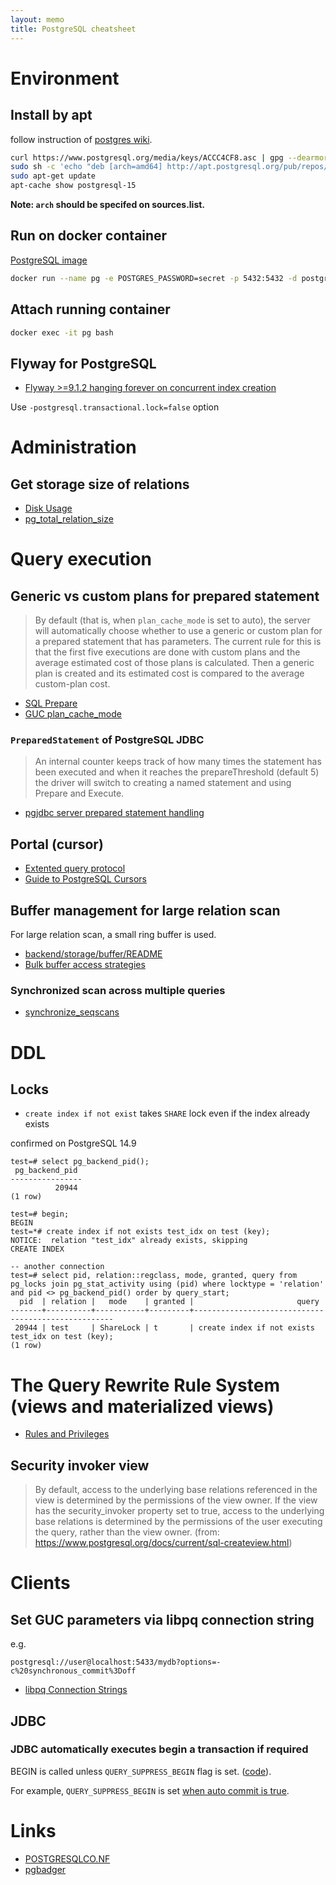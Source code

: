 ```yaml
---
layout: memo
title: PostgreSQL cheatsheet
---
```


# Environment
## Install by apt
follow instruction of [postgres wiki](https://wiki.postgresql.org/wiki/Apt).

```sh
curl https://www.postgresql.org/media/keys/ACCC4CF8.asc | gpg --dearmor | sudo tee /etc/apt/trusted.gpg.d/apt.postgresql.org.gpg >/dev/null
sudo sh -c 'echo "deb [arch=amd64] http://apt.postgresql.org/pub/repos/apt $(lsb_release -cs)-pgdg main" > /etc/apt/sources.list.d/pgdg.list'
sudo apt-get update
apt-cache show postgresql-15
```

**Note: `arch` should be specifed on sources.list.**

## Run on docker container
[PostgreSQL image](https://hub.docker.com/_/postgres)
```sh
docker run --name pg -e POSTGRES_PASSWORD=secret -p 5432:5432 -d postgres:15.3
```

## Attach running container
```sh
docker exec -it pg bash
```
## Flyway for PostgreSQL
- [Flyway >=9.1.2 hanging forever on concurrent index creation](https://github.com/flyway/flyway/issues/3508)

Use `-postgresql.transactional.lock=false` option

# Administration
## Get storage size of relations
- [Disk Usage](https://wiki.postgresql.org/wiki/Disk_Usage)
- [pg_total_relation_size](https://pgpedia.info/p/pg_total_relation_size.html)

# Query execution
## Generic vs custom plans for prepared statement
> By default (that is, when `plan_cache_mode` is set to auto), the server will automatically choose whether to use a generic or custom plan for a prepared statement that has parameters. The current rule for this is that the first five executions are done with custom plans and the average estimated cost of those plans is calculated. Then a generic plan is created and its estimated cost is compared to the average custom-plan cost.

- [SQL Prepare](https://www.postgresql.org/docs/current/sql-prepare.html)
- [GUC plan\_cache\_mode](https://www.postgresql.org/docs/current/runtime-config-query.html#GUC-PLAN-CACHE_MODE)

### `PreparedStatement` of PostgreSQL JDBC
> An internal counter keeps track of how many times the statement has been executed and when it reaches the prepareThreshold (default 5) the driver will switch to creating a named statement and using Prepare and Execute.

- [pgjdbc server prepared statement handling](https://jdbc.postgresql.org/documentation/server-prepare/#server-prepared-statements)

## Portal (cursor)
- [Extented query protocol](https://www.postgresql.org/docs/current/protocol-flow.html#PROTOCOL-FLOW-EXT-QUERY)
- [Guide to PostgreSQL Cursors](https://levelup.gitconnected.com/guide-to-postgresql-cursors-e3524fef8f16)

## Buffer management for large relation scan
For large relation scan, a small ring buffer is used.
- [backend/storage/buffer/README](https://github.com/postgres/postgres/blob/e722846daf4a37797ee39bc8ca3e78a4ef437f51/src/backend/storage/buffer/README#L205-L216)
- [Bulk buffer access strategies](https://github.com/postgres/postgres/blob/e722846daf4a37797ee39bc8ca3e78a4ef437f51/src/include/storage/bufmgr.h#L35-L38)

### Synchronized scan across multiple queries
- [synchronize_seqscans](https://postgresqlco.nf/doc/en/param/synchronize_seqscans/)

# DDL
## Locks
- `create index if not exist` takes `SHARE` lock even if the index already exists

confirmed on PostgreSQL 14.9
```
test=# select pg_backend_pid();
 pg_backend_pid
----------------
          20944
(1 row)

test=# begin;
BEGIN
test=*# create index if not exists test_idx on test (key);
NOTICE:  relation "test_idx" already exists, skipping
CREATE INDEX

-- another connection
test=# select pid, relation::regclass, mode, granted, query from pg_locks join pg_stat_activity using (pid) where locktype = 'relation' and pid <> pg_backend_pid() order by query_start;
  pid  | relation |   mode    | granted |                       query
-------+----------+-----------+---------+----------------------------------------------------
 20944 | test     | ShareLock | t       | create index if not exists test_idx on test (key);
(1 row)
```

# The Query Rewrite Rule System (views and materialized views)
- [Rules and Privileges](https://www.postgresql.org/docs/current/rules-privileges.html)

## Security invoker view
> By default, access to the underlying base relations referenced in the view is determined by the permissions of the view owner.
If the view has the security_invoker property set to true, access to the underlying base relations is determined by the permissions of the user executing the query, rather than the view owner.
(from: https://www.postgresql.org/docs/current/sql-createview.html)

# Clients
## Set GUC parameters via libpq connection string
e.g.
```
postgresql://user@localhost:5433/mydb?options=-c%20synchronous_commit%3Doff
```
- [libpq Connection Strings](https://www.postgresql.org/docs/current/libpq-connect.html#LIBPQ-CONNSTRING)

## JDBC
### JDBC automatically executes begin a transaction if required
BEGIN is called unless `QUERY_SUPPRESS_BEGIN` flag is set. ([code](https://github.com/pgjdbc/pgjdbc/blob/e12bc692d1eaa831457136da441f580bb29e4455/pgjdbc/src/main/java/org/postgresql/core/v3/QueryExecutorImpl.java#L615-L617)).

For example, `QUERY_SUPPRESS_BEGIN` is set [when auto commit is true](https://github.com/pgjdbc/pgjdbc/blob/e12bc692d1eaa831457136da441f580bb29e4455/pgjdbc/src/main/java/org/postgresql/jdbc/PgStatement.java#L459-L461).

# Links
- [POSTGRESQLCO.NF](https://postgresqlco.nf/doc/en/param/)
- [pgbadger](https://github.com/darold/pgbadger)
